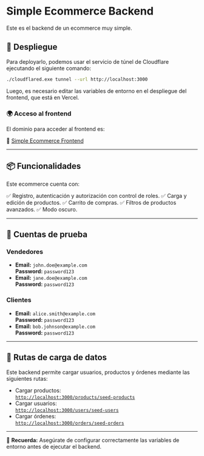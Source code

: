 # Simple Ecommerce Backend

Este es el backend de un ecommerce muy simple.

## 🚀 Despliegue

Para deployarlo, podemos usar el servicio de túnel de Cloudflare ejecutando el siguiente comando:

```sh
./cloudflared.exe tunnel --url http://localhost:3000
```

Luego, es necesario editar las variables de entorno en el despliegue del frontend, que está en Vercel.

### 🌍 Acceso al frontend
El dominio para acceder al frontend es:

🔗 [Simple Ecommerce Frontend](https://simple-ecommerce-frontend-red.vercel.app/)

---

## 📦 Funcionalidades

Este ecommerce cuenta con:

✅ Registro, autenticación y autorización con control de roles.
✅ Carga y edición de productos.
✅ Carrito de compras.
✅ Filtros de productos avanzados.
✅ Modo oscuro.

---

## 👤 Cuentas de prueba

### **Vendedores**
- **Email:** `john.doe@example.com`  
  **Password:** `password123`
- **Email:** `jane.doe@example.com`  
  **Password:** `password123`

### **Clientes**
- **Email:** `alice.smith@example.com`  
  **Password:** `password123`
- **Email:** `bob.johnson@example.com`  
  **Password:** `password123`

---

## 📌 Rutas de carga de datos

Este backend permite cargar usuarios, productos y órdenes mediante las siguientes rutas:

- Cargar productos:  
  [`http://localhost:3000/products/seed-products`](http://localhost:3000/products/seed-products)
- Cargar usuarios:  
  [`http://localhost:3000/users/seed-users`](http://localhost:3000/users/seed-users)
- Cargar órdenes:  
  [`http://localhost:3000/orders/seed-orders`](http://localhost:3000/orders/seed-orders)

---

📌 **Recuerda:** Asegúrate de configurar correctamente las variables de entorno antes de ejecutar el backend.

